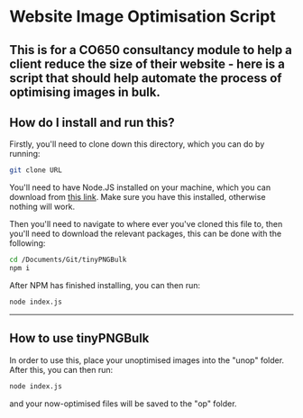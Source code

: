 # Website Image Optimisation Script
This is for a CO650 consultancy module to help a client reduce the size of their website - here is a script that should help automate the process of optimising images in bulk.
---------------

## How do I install and run this?
Firstly, you'll need to clone down this directory, which you can do by running:

```bash
git clone URL
```
You'll need to have Node.JS installed on your machine, which you can download from [this link](https://nodejs.org/en/download/). Make sure you have this installed, otherwise nothing will work. 

Then you'll need to navigate to where ever you've cloned this file to, then you'll need to download the relevant packages, this can be done with the following:

```bash
cd /Documents/Git/tinyPNGBulk
npm i
```

After NPM has finished installing, you can then run:
```bash
node index.js
```

---------------

## How to use tinyPNGBulk
In order to use this, place your unoptimised images into the "unop" folder. After this, you can then run:
```bash
node index.js
```
and your now-optimised files will be saved to the "op" folder. 

